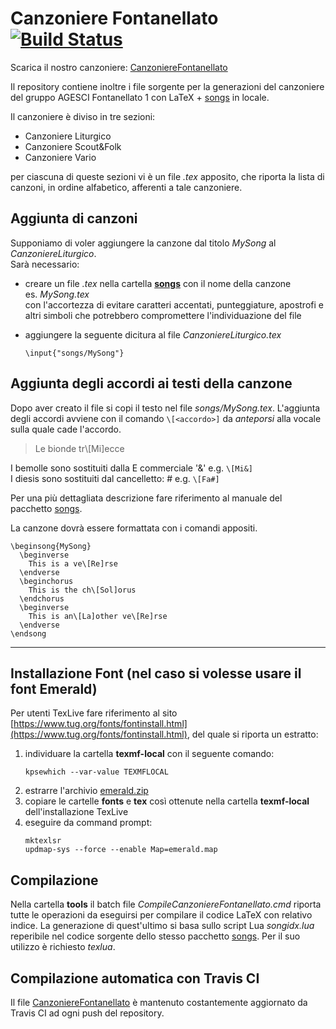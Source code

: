 
# Canzoniere Fontanellato [![Build Status](https://travis-ci.com/dariomangoni/CanzoniereFontanellato.svg?branch=master)](https://travis-ci.com/dariomangoni/CanzoniereFontanellato)


Scarica il nostro canzoniere: [CanzoniereFontanellato](https://github.com/dariomangoni/CanzoniereFontanellato/releases/latest)

Il repository contiene inoltre i file sorgente per la generazioni del canzoniere del gruppo AGESCI Fontanellato 1 con LaTeX + [songs](http://songs.sourceforge.net/) in locale.  

Il canzoniere è diviso in tre sezioni:
* Canzoniere Liturgico
* Canzoniere Scout&Folk
* Canzoniere Vario

per ciascuna di queste sezioni vi è un file *.tex* apposito, che riporta la lista di canzoni, in ordine alfabetico, afferenti a tale canzoniere.

## Aggiunta di canzoni

Supponiamo di voler aggiungere la canzone dal titolo *MySong* al *CanzoniereLiturgico*.  
Sarà necessario:
* creare un file *.tex* nella cartella [**songs**](https://github.com/dariomangoni/CanzoniereFontanellato/tree/master/songs) con il nome della canzone  
es. *MySong.tex*  
con l'accortezza di evitare caratteri accentati, punteggiature, apostrofi e altri simboli che potrebbero compromettere l'individuazione del file

* aggiungere la seguente dicitura al file *CanzoniereLiturgico.tex*
	```TeX
	\input{"songs/MySong"}
	```

## Aggiunta degli accordi ai testi della canzone

Dopo aver creato il file si copi il testo nel file *songs/MySong.tex*. L'aggiunta degli accordi avviene con il comando `\[<accordo>]` da *anteporsi* alla vocale sulla quale cade l'accordo.

>	Le bionde tr\\[Mi]ecce  


I bemolle sono sostituiti dalla E commerciale '&' e.g. `\[Mi&]`  
I diesis sono sostituiti dal cancelletto: # e.g. `\[Fa#]`

Per una più dettagliata descrizione fare riferimento al manuale del pacchetto [songs](http://songs.sourceforge.net/).


La canzone dovrà essere formattata con i comandi appositi.

```TeX
\beginsong{MySong}
  \beginverse
    This is a ve\[Re]rse
  \endverse
  \beginchorus
    This is the ch\[Sol]orus
  \endchorus
  \beginverse
    This is an\[La]other ve\[Re]rse
  \endverse
\endsong
```

-----------------
## Installazione Font (nel caso si volesse usare il font Emerald)

Per utenti TexLive fare riferimento al sito [https://www.tug.org/fonts/fontinstall.html](https://www.tug.org/fonts/fontinstall.html), del quale si riporta un estratto:
1. individuare la cartella **texmf-local** con il seguente comando:
	```winbatch
	kpsewhich --var-value TEXMFLOCAL
	```
2. estrarre l'archivio [emerald.zip](https://github.com/dariomangoni/CanzoniereFontanellato/tree/master/resources/emerald.zip)
3. copiare le cartelle **fonts** e **tex** così ottenute nella cartella **texmf-local** dell'installazione TexLive
4. eseguire da command prompt:
	```winbatch
	mktexlsr
	updmap-sys --force --enable Map=emerald.map
	```


## Compilazione
Nella cartella **tools** il batch file *CompileCanzoniereFontanellato.cmd* riporta tutte le operazioni da eseguirsi per compilare il codice LaTeX con relativo indice. La generazione di quest'ultimo si basa sullo script Lua *songidx.lua* reperibile nel codice sorgente dello stesso pacchetto [songs](http://songs.sourceforge.net/). Per il suo utilizzo è richiesto *texlua*.

## Compilazione automatica con Travis CI
Il file [CanzoniereFontanellato](https://github.com/dariomangoni/CanzoniereFontanellato/releases/latest) è mantenuto costantemente aggiornato da Travis CI ad ogni push del repository.